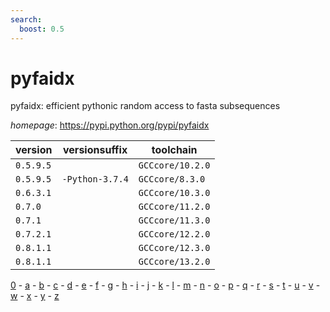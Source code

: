 ```yaml
---
search:
  boost: 0.5
---
```

# pyfaidx

pyfaidx: efficient pythonic random access to fasta subsequences

*homepage*: <https://pypi.python.org/pypi/pyfaidx>

version | versionsuffix | toolchain
--------|---------------|----------
``0.5.9.5`` |  | ``GCCcore/10.2.0``
``0.5.9.5`` | ``-Python-3.7.4`` | ``GCCcore/8.3.0``
``0.6.3.1`` |  | ``GCCcore/10.3.0``
``0.7.0`` |  | ``GCCcore/11.2.0``
``0.7.1`` |  | ``GCCcore/11.3.0``
``0.7.2.1`` |  | ``GCCcore/12.2.0``
``0.8.1.1`` |  | ``GCCcore/12.3.0``
``0.8.1.1`` |  | ``GCCcore/13.2.0``

[0](../0/index.md) - [a](../a/index.md) - [b](../b/index.md) - [c](../c/index.md) - [d](../d/index.md) - [e](../e/index.md) - [f](../f/index.md) - [g](../g/index.md) - [h](../h/index.md) - [i](../i/index.md) - [j](../j/index.md) - [k](../k/index.md) - [l](../l/index.md) - [m](../m/index.md) - [n](../n/index.md) - [o](../o/index.md) - [p](../p/index.md) - [q](../q/index.md) - [r](../r/index.md) - [s](../s/index.md) - [t](../t/index.md) - [u](../u/index.md) - [v](../v/index.md) - [w](../w/index.md) - [x](../x/index.md) - [y](../y/index.md) - [z](../z/index.md)

